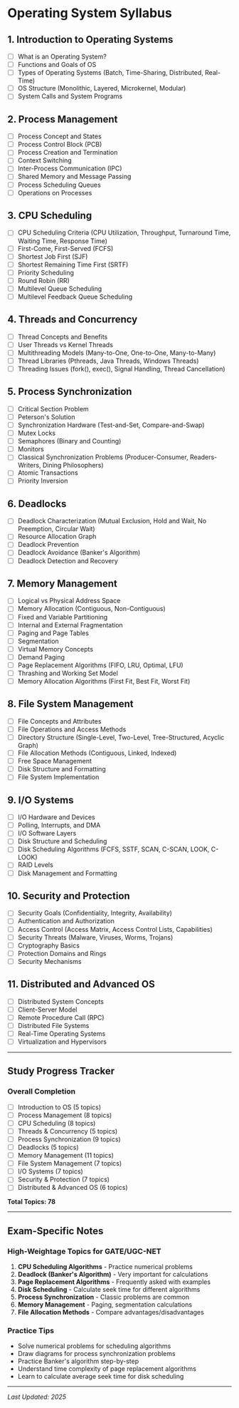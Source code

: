 # Operating System Syllabus

## 1. Introduction to Operating Systems
- [ ] What is an Operating System?
- [ ] Functions and Goals of OS
- [ ] Types of Operating Systems (Batch, Time-Sharing, Distributed, Real-Time)
- [ ] OS Structure (Monolithic, Layered, Microkernel, Modular)
- [ ] System Calls and System Programs

## 2. Process Management
- [ ] Process Concept and States
- [ ] Process Control Block (PCB)
- [ ] Process Creation and Termination
- [ ] Context Switching
- [ ] Inter-Process Communication (IPC)
- [ ] Shared Memory and Message Passing
- [ ] Process Scheduling Queues
- [ ] Operations on Processes

## 3. CPU Scheduling
- [ ] CPU Scheduling Criteria (CPU Utilization, Throughput, Turnaround Time, Waiting Time, Response Time)
- [ ] First-Come, First-Served (FCFS)
- [ ] Shortest Job First (SJF)
- [ ] Shortest Remaining Time First (SRTF)
- [ ] Priority Scheduling
- [ ] Round Robin (RR)
- [ ] Multilevel Queue Scheduling
- [ ] Multilevel Feedback Queue Scheduling

## 4. Threads and Concurrency
- [ ] Thread Concepts and Benefits
- [ ] User Threads vs Kernel Threads
- [ ] Multithreading Models (Many-to-One, One-to-One, Many-to-Many)
- [ ] Thread Libraries (Pthreads, Java Threads, Windows Threads)
- [ ] Threading Issues (fork(), exec(), Signal Handling, Thread Cancellation)

## 5. Process Synchronization
- [ ] Critical Section Problem
- [ ] Peterson's Solution
- [ ] Synchronization Hardware (Test-and-Set, Compare-and-Swap)
- [ ] Mutex Locks
- [ ] Semaphores (Binary and Counting)
- [ ] Monitors
- [ ] Classical Synchronization Problems (Producer-Consumer, Readers-Writers, Dining Philosophers)
- [ ] Atomic Transactions
- [ ] Priority Inversion

## 6. Deadlocks
- [ ] Deadlock Characterization (Mutual Exclusion, Hold and Wait, No Preemption, Circular Wait)
- [ ] Resource Allocation Graph
- [ ] Deadlock Prevention
- [ ] Deadlock Avoidance (Banker's Algorithm)
- [ ] Deadlock Detection and Recovery

## 7. Memory Management
- [ ] Logical vs Physical Address Space
- [ ] Memory Allocation (Contiguous, Non-Contiguous)
- [ ] Fixed and Variable Partitioning
- [ ] Internal and External Fragmentation
- [ ] Paging and Page Tables
- [ ] Segmentation
- [ ] Virtual Memory Concepts
- [ ] Demand Paging
- [ ] Page Replacement Algorithms (FIFO, LRU, Optimal, LFU)
- [ ] Thrashing and Working Set Model
- [ ] Memory Allocation Algorithms (First Fit, Best Fit, Worst Fit)

## 8. File System Management
- [ ] File Concepts and Attributes
- [ ] File Operations and Access Methods
- [ ] Directory Structure (Single-Level, Two-Level, Tree-Structured, Acyclic Graph)
- [ ] File Allocation Methods (Contiguous, Linked, Indexed)
- [ ] Free Space Management
- [ ] Disk Structure and Formatting
- [ ] File System Implementation

## 9. I/O Systems
- [ ] I/O Hardware and Devices
- [ ] Polling, Interrupts, and DMA
- [ ] I/O Software Layers
- [ ] Disk Structure and Scheduling
- [ ] Disk Scheduling Algorithms (FCFS, SSTF, SCAN, C-SCAN, LOOK, C-LOOK)
- [ ] RAID Levels
- [ ] Disk Management and Formatting

## 10. Security and Protection
- [ ] Security Goals (Confidentiality, Integrity, Availability)
- [ ] Authentication and Authorization
- [ ] Access Control (Access Matrix, Access Control Lists, Capabilities)
- [ ] Security Threats (Malware, Viruses, Worms, Trojans)
- [ ] Cryptography Basics
- [ ] Protection Domains and Rings
- [ ] Security Mechanisms

## 11. Distributed and Advanced OS
- [ ] Distributed System Concepts
- [ ] Client-Server Model
- [ ] Remote Procedure Call (RPC)
- [ ] Distributed File Systems
- [ ] Real-Time Operating Systems
- [ ] Virtualization and Hypervisors

---

## Study Progress Tracker

### Overall Completion
- [ ] Introduction to OS (5 topics)
- [ ] Process Management (8 topics)
- [ ] CPU Scheduling (8 topics)
- [ ] Threads & Concurrency (5 topics)
- [ ] Process Synchronization (9 topics)
- [ ] Deadlocks (5 topics)
- [ ] Memory Management (11 topics)
- [ ] File System Management (7 topics)
- [ ] I/O Systems (7 topics)
- [ ] Security & Protection (7 topics)
- [ ] Distributed & Advanced OS (6 topics)

**Total Topics: 78**

---

## Exam-Specific Notes

### High-Weightage Topics for GATE/UGC-NET
1. **CPU Scheduling Algorithms** - Practice numerical problems
2. **Deadlock (Banker's Algorithm)** - Very important for calculations
3. **Page Replacement Algorithms** - Frequently asked with examples
4. **Disk Scheduling** - Calculate seek time for different algorithms
5. **Process Synchronization** - Classic problems are common
6. **Memory Management** - Paging, segmentation calculations
7. **File Allocation Methods** - Compare advantages/disadvantages

### Practice Tips
- Solve numerical problems for scheduling algorithms
- Draw diagrams for process synchronization problems
- Practice Banker's algorithm step-by-step
- Understand time complexity of page replacement algorithms
- Learn to calculate average seek time for disk scheduling

---

*Last Updated: 2025*
